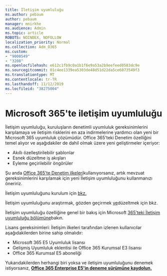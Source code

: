 ```yaml
---
title: İletişim uyumluluğu
ms.author: pebaum
author: pebaum
manager: mnirkhe
ms.audience: Admin
ms.topic: article
ROBOTS: NOINDEX, NOFOLLOW
localization_priority: Normal
ms.collection: Adm_O365
ms.custom:
- "9000549"
- "3208"
ms.openlocfilehash: e612c1fb9c0a1b1f6e9a53a2b9eefeed0583dc9e
ms.sourcegitcommit: 01c4ee1339ea5303de48d51d22da5ce6073549f3
ms.translationtype: MT
ms.contentlocale: tr-TR
ms.lasthandoff: 11/12/2019
ms.locfileid: "38275004"
---
```

# <a name="communication-compliance-in-microsoft-365"></a>Microsoft 365'te iletişim uyumluluğu

İletişim uyumluluğu, kuruluşların denetimli uyumluluk gereksinimlerini karşılamaya ve iletişim risklerini en aza indirmelerine yardımcı olan yeni bir Microsoft 365 uyumluluk çözümüdür. Office 365'teki Denetim özelliğini temel alıyor ve aşağıdakiler de dahil olmak üzere yeni geliştirmeler içeriyor:

- Akıllı özelleştirilebilir şablonlar
- Esnek düzeltme iş akışları
- Eyleme geçirilebilir öngörüler

Şu anda [Office 365'te Denetim ilkeleri](https://docs.microsoft.com/microsoft-365/compliance/supervision-policies)kullanıyorsanız, artık mevzuat gereksinimlerini karşılamak için yeni İletişim uyumluluğunu kullanmanızı öneririz.

İletişim uyumluluğunu kurulum için [bkz.](https://docs.microsoft.com/microsoft-365/compliance/communication-compliance-configure)

İletişim uyumluluğunu araştırmak, gözden geçirmek [ve](https://docs.microsoft.com/microsoft-365/compliance/communication-compliance-investigate-remediate)düzeltmek için bkz.

İletişim uyumluluğu özelliğine genel bir bakış için Microsoft [365'teki İletişim uyumluluğu bölümüne](https://docs.microsoft.com/microsoft-365/compliance/communication-compliance)bakın.

Lisans gereksinimleri: İletişim ilkeleri tarafından izlenen kullanıcılar aşağıdakilerden birine sahip olmalıdır:

- Microsoft 365 E5 Uyumluluk lisansı
- Gelişmiş Uyumluluk eklentisi ile Office 365 Kurumsal E3 lisansı
- Office 365 Kurumsal E5 aboneliği

Yukarıdakilerden herhangi biri yoksa ve iletişim uyumluluğunu denemek istiyorsanız, **[Office 365 Enterprise E5'in deneme sürümüne kaydolun.](https://go.microsoft.com/fwlink/p/?LinkID=698279)**